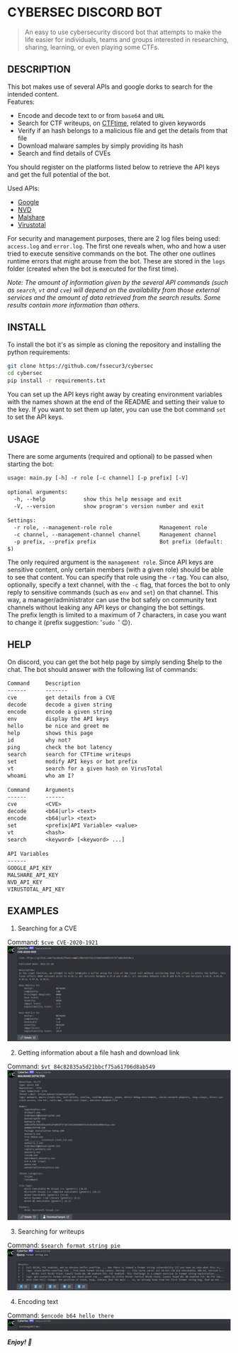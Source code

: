 # CYBERSEC DISCORD BOT

> An easy to use cybersecurity discord bot that attempts to make the life easier for individuals, teams and groups interested in researching, sharing, learning, or even playing some CTFs.

## DESCRIPTION

This bot makes use of several APIs and google dorks to search for the intended content.  
Features:

- Encode and decode text to or from `base64` and `URL`
- Search for CTF writeups, on [CTFtime](https://ctftime.org/), related to given keywords
- Verify if an hash belongs to a malicious file and get the details from that file
- Download malware samples by simply providing its hash
- Search and find details of CVEs

You should register on the platforms listed below to retrieve the API keys and get the full potential of the bot.

Used APIs:

- [Google](https://cloud.google.com/docs/authentication/api-keys)
- [NVD](https://nvd.nist.gov/developers/request-an-api-key)
- [Malshare](https://malshare.com/register.php)
- [Virustotal](https://www.virustotal.com/gui/join-us)

For security and management purposes, there are 2 log files being used: `access.log` and `error.log`. The first one reveals when, who and how a user tried to execute sensitive commands on the bot. The other one outlines runtime errors that might arouse from the bot. These are stored in the `logs` folder (created when the bot is executed for the first time).

*Note: The amount of information given by the several API commands (such as `search`, `vt` and `cve`) will depend on the availability from those external services and the amount of data retrieved from the search results. Some results contain more information than others.*

## INSTALL

To install the bot it's as simple as cloning the repository and installing the python requirements:

```sh
git clone https://github.com/fssecur3/cybersec
cd cybersec
pip install -r requirements.txt
```

You can set up the API keys right away by creating environment variables with the names shown at the end of the README and setting their value to the key. If you want to set them up later, you can use the bot command `set` to set the API keys.

## USAGE

There are some arguments (required and optional) to be passed when starting the bot:

```text
usage: main.py [-h] -r role [-c channel] [-p prefix] [-V]

optional arguments:
  -h, --help            show this help message and exit
  -V, --version         show program's version number and exit

Settings:
  -r role, --management-role role               Management role
  -c channel, --management-channel channel      Management channel
  -p prefix, --prefix prefix                    Bot prefix (default: $)
```

The only required argument is the `management role`. Since API keys are sensitive content, only certain members (with a given role) should be able to see that content. You can specify that role using the `-r` tag. You can also, optionally, specify a text channel, with the `-c` flag, that forces the bot to only reply to sensitive commands (such as `env` and `set`) on that channel. This way, a manager/administrator can use the bot safely on community text channels without leaking any API keys or changing the bot settings.  
The prefix length is limited to a maximum of 7 characters, in case you want to change it (prefix suggestion: '`sudo `' 😉).

## HELP

On discord, you can get the bot help page by simply sending $help to the chat. The bot should answer with the following list of commands:

```text
Command     Description
------      -------
cve         get details from a CVE
decode      decode a given string
encode      encode a given string
env         display the API keys
hello       be nice and greet me
help        shows this page
id          why not?
ping        check the bot latency
search      search for CTFtime writeups
set         modify API keys or bot prefix
vt          search for a given hash on VirusTotal
whoami      who am I?

Command     Arguments
------      ------
cve         <CVE>
decode      <b64|url> <text>
encode      <b64|url> <text>
set         <prefix|API Variable> <value>
vt          <hash>
search      <keyword> [<keyword> ...]

API Variables
------
GOOGLE_API_KEY
MALSHARE_API_KEY
NVD_API_KEY
VIRUSTOTAL_API_KEY
```

## EXAMPLES

1. Searching for a CVE

Command: `$cve CVE-2020-1921`
![CVE](img/1.png)

2. Getting information about a file hash and download link

Command: `$vt 84c82835a5d21bbcf75a61706d8ab549`
![VT](img/2.png)

3. Searching for writeups

Command: `$search format string pie`
![CTF](img/3.png)

4. Encoding text

Command: `$encode b64 hello there`
![B64](img/4.png)

***Enjoy! 🙂***
